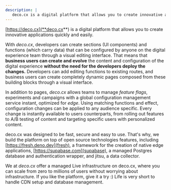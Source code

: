 ```yaml
---
description: |
   deco.cx is a digital platform that allows you to create innovative applications quickly and easily.
---
```


[https://deco.cx](**deco.cx**) is a digital platform that allows you to create
innovative applications quickly and easily.

With _deco.cx_, developers can create sections (UI components) and functions
(which carry data) that can be configured by anyone on the digital experience
team through a visual editing interface. That means that **business users can
create and evolve** the content and configuration of the digital experience
**without the need for the developers deploy the changes.** Developers can add
editing functions to existing routes, and business users can create completely
dynamic pages composed from these building blocks through a visual interface.

In addition to pages, _deco.cx_ allows teams to manage _feature flags_,
experiments and campaigns with a global configuration management service
instant, optimized for _edge_. Using matching functions and effect,
configuration changes can be applied to any audience specific. Every change is
instantly available to users counterparts, from rolling out features to A/B
testing of content and targeting specific users with personalized content.

deco.cx was designed to be fast, secure and easy to use. That's why, we build
the platform on top of open source technologies features, including
[https://fresh.deno.dev](fresh), a framework for the creation of native edge
applications, [https://supabase.com](supabase), a managed Postgres database and
authentication wrapper, and jitsu, a data collector.

We at _deco.cx_ offer a managed Live infrastructure on deco.cx, where you can
scale from zero to millions of users without worrying about infrastructure. If
you like the platform, give it a try :) Life is very short to handle CDN setup
and database management.
